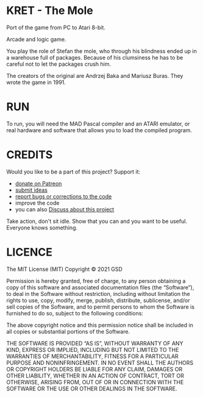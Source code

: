 # KRET - The Mole

Port of the game from PC to Atari 8-bit.

Arcade and logic game.

You play the role of Stefan the mole, who through his blindness ended up in a warehouse full of packages. Because of his clumsiness he has to be careful not to let the packages crush him.

The creators of the original are Andrzej Baka and Mariusz Buras. They wrote the game in 1991.

# RUN

To run, you will need the MAD Pascal compiler and an ATARI emulator, or real hardware and software that allows you to load the compiled program.

# CREDITS

Would you like to be a part of this project?
Support it:

- [donate on Patreon](https://www.patreon.com/GSoftDev/membership)
- [submit ideas](https://github.com/GSoftwareDevelopment/Mole/issues)
- [report bugs or corrections to the code](https://github.com/GSoftwareDevelopment/Mole/issues)
- improve the code
- you can also [Discuss about this project](https://github.com/GSoftwareDevelopment/Mole/discussions)

Take action, don't sit idle. Show that you can and you want to be useful. Everyone knows something.

# LICENCE

The MIT License (MIT)
Copyright © 2021 GSD

Permission is hereby granted, free of charge,
to any person obtaining a copy of this software
and associated documentation files (the “Software”),
to deal in the Software without restriction,
including without limitation the rights to
use, copy, modify, merge, publish, distribute,
sublicense, and/or sell copies of the Software,
and to permit persons to whom the Software is
furnished to do so, subject to the following conditions:

The above copyright notice and this permission notice
shall be included in all copies or substantial portions of
the Software.

THE SOFTWARE IS PROVIDED “AS IS”, WITHOUT WARRANTY OF
ANY KIND, EXPRESS OR IMPLIED, INCLUDING BUT NOT LIMITED
TO THE WARRANTIES OF MERCHANTABILITY, FITNESS FOR
A PARTICULAR PURPOSE AND NONINFRINGEMENT.
IN NO EVENT SHALL THE AUTHORS OR COPYRIGHT HOLDERS BE
LIABLE FOR ANY CLAIM, DAMAGES OR OTHER LIABILITY,
WHETHER IN AN ACTION OF CONTRACT, TORT OR OTHERWISE,
ARISING FROM, OUT OF OR IN CONNECTION WITH THE SOFTWARE
OR THE USE OR OTHER DEALINGS IN THE SOFTWARE.
